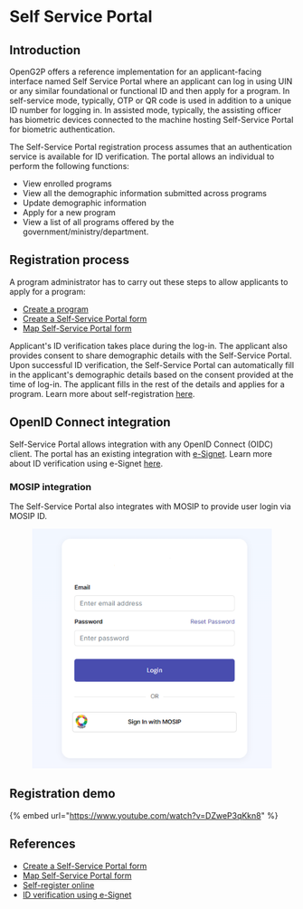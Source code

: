 # Self Service Portal

## Introduction

OpenG2P offers a reference implementation for an applicant-facing interface named Self Service Portal where an applicant can log in using UIN or any similar foundational or functional ID and then apply for a program. In self-service mode, typically, OTP or QR code is used in addition to a unique ID number for logging in. In assisted mode, typically, the assisting officer has biometric devices connected to the machine hosting Self-Service Portal for biometric authentication.

The Self-Service Portal registration process assumes that an authentication service is available for ID verification. The portal allows an individual to perform the following functions:

* View enrolled programs
* View all the demographic information submitted across programs
* Update demographic information
* Apply for a new program
* View a list of all programs offered by the government/ministry/department.

## Registration process

A program administrator has to carry out these steps to allow applicants to apply for a program:

* [Create a program](../../guides/user-guides/create-a-program.md)
* [Create a Self-Service Portal form](../../guides/user-guides/create-portal-form.md)
* [Map Self-Service Portal form](../../guides/user-guides/map-self-service-portal-form.md)

Applicant's ID verification takes place during the log-in. The applicant also provides consent to share demographic details with the Self-Service Portal. Upon successful ID verification, the Self-Service Portal can automatically fill in the applicant's demographic details based on the consent provided at the time of log-in. The applicant fills in the rest of the details and applies for a program. Learn more about self-registration [here](../../guides/user-guides/self-register-online.md).

## OpenID Connect integration

Self-Service Portal allows integration with any OpenID Connect (OIDC) client.  The portal has an existing integration with [e-Signet](https://docs.esignet.io/). Learn more about ID verification using e-Signet [here](../id-verification.md#applicant-authentication-using-e-signet).

### MOSIP integration

The Self-Service Portal also integrates with MOSIP to provide user login via MOSIP ID.

<figure><img src="../../.gitbook/assets/ssp-login-page (1).png" alt=""><figcaption></figcaption></figure>

## Registration demo

{% embed url="https://www.youtube.com/watch?v=DZweP3qKkn8" %}

## References

* [Create a Self-Service Portal form](../../guides/user-guides/create-portal-form.md)
* [Map Self-Service Portal form](../../guides/user-guides/map-self-service-portal-form.md)
* [Self-register online](../../guides/user-guides/self-register-online.md)
* [ID verification using e-Signet](../id-verification.md#applicant-authentication-using-e-signet)
